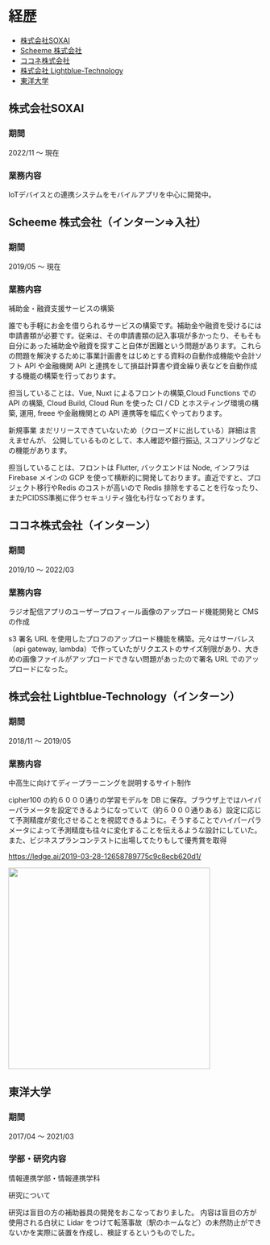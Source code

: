 # 経歴
- [株式会社SOXAI](https://github.com/Retsuki/Profile/edit/main/career/README.md#%E6%A0%AA%E5%BC%8F%E4%BC%9A%E7%A4%BEsoxai)
- [Scheeme 株式会社](https://github.com/Retsuki/Profile/tree/main/career#scheeme-%E6%A0%AA%E5%BC%8F%E4%BC%9A%E7%A4%BE%E3%82%A4%E3%83%B3%E3%82%BF%E3%83%BC%E3%83%B3%E5%85%A5%E7%A4%BE)
- [ココネ株式会社](https://github.com/Retsuki/Profile/tree/main/career#%E3%82%B3%E3%82%B3%E3%83%8D%E6%A0%AA%E5%BC%8F%E4%BC%9A%E7%A4%BE%E3%82%A4%E3%83%B3%E3%82%BF%E3%83%BC%E3%83%B3)
- [株式会社 Lightblue-Technology](https://github.com/Retsuki/Profile/tree/main/career#%E6%A0%AA%E5%BC%8F%E4%BC%9A%E7%A4%BE-lightblue-technology%E3%82%A4%E3%83%B3%E3%82%BF%E3%83%BC%E3%83%B3)
- [東洋大学](https://github.com/Retsuki/Profile/tree/main/career#%E6%9D%B1%E6%B4%8B%E5%A4%A7%E5%AD%A6)

## 株式会社SOXAI

### 期間

2022/11 ～ 現在

### 業務内容

IoTデバイスとの連携システムをモバイルアプリを中心に開発中。

## Scheeme 株式会社（インターン=>入社）

### 期間

2019/05 〜 現在

### 業務内容

補助金・融資支援サービスの構築

誰でも手軽にお金を借りられるサービスの構築です。補助金や融資を受けるには申請書類が必要です。従来は、その申請書類の記入事項が多かったり、そもそも自分にあった補助金や融資を探すこと自体が困難という問題があります。これらの問題を解決するために事業計画書をはじめとする資料の自動作成機能や会計ソフト API や金融機関 API と連携をして損益計算書や資金繰り表などを自動作成する機能の構築を行っております。

担当していることは、Vue, Nuxt によるフロントの構築,Cloud Functions での API の構築, Cloud Build, Cloud Run を使った CI / CD とホスティング環境の構築, 運用, freee や金融機関との API 連携等を幅広くやっております。

新規事業
まだリリースできていないため（クローズドに出している）詳細は言えませんが、
公開しているものとして、本人確認や銀行振込, スコアリングなどの機能があります。

担当していることは、フロントは Flutter, バックエンドは Node, インフラは Firebase メインの GCP を使って横断的に開発しております。直近ですと、プロジェクト移行やRedis のコストが高いので Redis 排除をすることを行なったり、またPCIDSS準拠に伴うセキュリティ強化も行なっております。

## ココネ株式会社（インターン）

### 期間

2019/10 〜 2022/03

### 業務内容

ラジオ配信アプリのユーザープロフィール画像のアップロード機能開発と CMS の作成

s3 署名 URL を使用したプロフのアップロード機能を構築。元々はサーバレス（api gateway, lambda）で作っていたがリクエストのサイズ制限があり、大きめの画像ファイルがアップロードできない問題があったので署名 URL でのアップロードになった。

## 株式会社 Lightblue-Technology（インターン）

### 期間

2018/11 〜 2019/05

### 業務内容

中高生に向けてディープラーニングを説明するサイト制作

cipher100 の約６０００通りの学習モデルを DB に保存。ブラウザ上ではハイパーパラメータを設定できるようになっていて（約６０００通りある）設定に応じて予測精度が変化させることを視認できるように。そうすることでハイパーパラメータによって予測精度も往々に変化することを伝えるような設計にしていた。
また、ビジネスプランコンテストに出場してたりもして優秀賞を取得 

https://ledge.ai/2019-03-28-12658789775c9c8ecb620d1/

<img width="400" src="https://user-images.githubusercontent.com/30931666/201792020-6ca11420-0653-462b-bbe2-4d86e9eff32e.jpeg" />

## 東洋大学

### 期間

2017/04 〜 2021/03

### 学部・研究内容

情報連携学部・情報連携学科

研究について

研究は盲目の方の補助器具の開発をおこなっておりました。
内容は盲目の方が使用される白状に Lidar をつけて転落事故（駅のホームなど）の未然防止ができないかを実際に装置を作成し、検証するというものでした。
